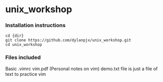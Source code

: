 # unix_workshop

### Installation instructions
```
cd {dir}
git clone https://github.com/dylanpjx/unix_workshop.git
cd unix_workshop
```

### Files included
Basic .vimrc
vim.pdf (Personal notes on vim)
demo.txt file is just a file of text to practice vim
